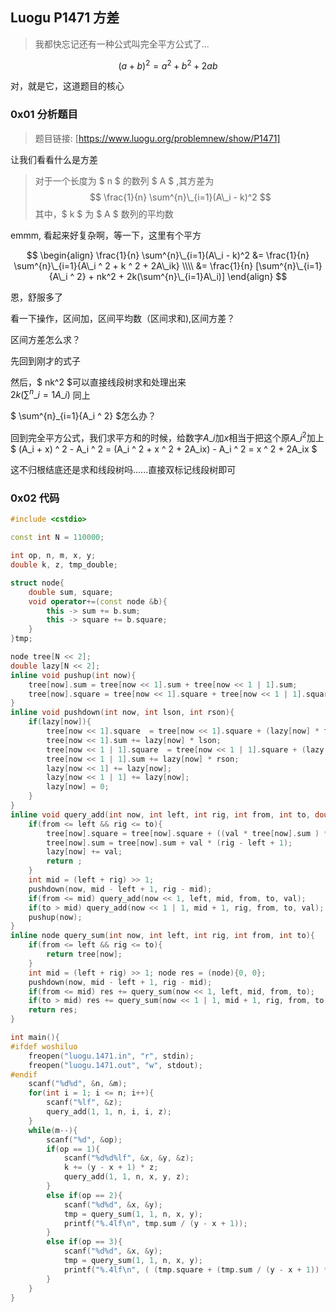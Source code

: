 ## Luogu P1471 方差

> 我都快忘记还有一种公式叫完全平方公式了...

$$ (a + b) ^ 2 = a ^ 2 + b ^ 2 + 2ab $$

对，就是它，这道题目的核心

### 0x01 分析题目

> 题目链接: [https://www.luogu.org/problemnew/show/P1471]

让我们看看什么是方差

> 对于一个长度为 $ n $ 的数列 $ A $ ,其方差为
> $$ \frac{1}{n} \sum^{n}\_{i=1}(A\_i - k)^2 $$
> 其中，$ k $ 为 $ A $ 数列的平均数

emmm, 看起来好复杂啊，等一下，这里有个平方

$$
\begin{align}
\frac{1}{n} \sum^{n}\_{i=1}(A\_i - k)^2 &= \frac{1}{n} \sum^{n}\_{i=1}{A\_i ^ 2 + k ^ 2 + 2A\_ik} \\\\
&= \frac{1}{n} [\sum^{n}\_{i=1}{A\_i ^ 2} + nk^2 + 2k(\sum^{n}\_{i=1}A\_i)] 
\end{align}
$$

恩，舒服多了

看一下操作，区间加，区间平均数（区间求和),区间方差？

区间方差怎么求？

先回到刚才的式子

然后，$ nk^2 $可以直接线段树求和处理出来  
$2k(\sum^{n}\_{i=1}A\_i)$ 同上


$ \sum^{n}\_{i=1}{A\_i ^ 2} $怎么办？

回到完全平方公式，我们求平方和的时候，给数字$A\_i$加$x$相当于把这个原$A\_i^2$加上 $ (A\_i + x) ^ 2 - A\_i ^ 2 = (A\_i ^ 2 + x ^ 2 + 2A\_ix) - A\_i ^ 2 = x ^ 2 + 2A\_ix $

这不归根结底还是求和线段树吗......直接双标记线段树即可

### 0x02 代码

```cpp
#include <cstdio>

const int N = 110000;

int op, n, m, x, y;
double k, z, tmp_double;

struct node{
    double sum, square;
    void operator+=(const node &b){
        this -> sum += b.sum;
        this -> square += b.square;
    }
}tmp;

node tree[N << 2];
double lazy[N << 2];
inline void pushup(int now){
    tree[now].sum = tree[now << 1].sum + tree[now << 1 | 1].sum;
    tree[now].square = tree[now << 1].square + tree[now << 1 | 1].square;
}
inline void pushdown(int now, int lson, int rson){
    if(lazy[now]){
        tree[now << 1].square  = tree[now << 1].square + (lazy[now] * tree[now << 1].sum * 2.0) + (lazy[now] * lazy[now]) * lson;
        tree[now << 1].sum += lazy[now] * lson;
        tree[now << 1 | 1].square  = tree[now << 1 | 1].square + (lazy[now] * tree[now << 1 | 1].sum * 2.0) + (lazy[now] * lazy[now]) * rson;
        tree[now << 1 | 1].sum += lazy[now] * rson;
        lazy[now << 1] += lazy[now];
        lazy[now << 1 | 1] += lazy[now];
        lazy[now] = 0;
    }
}
inline void query_add(int now, int left, int rig, int from, int to, double val){
    if(from <= left && rig <= to){
        tree[now].square = tree[now].square + ((val * tree[now].sum ) * 2) + (val * val) * (rig - left + 1);
        tree[now].sum = tree[now].sum + val * (rig - left + 1);
        lazy[now] += val;
        return ;
    }
    int mid = (left + rig) >> 1;
    pushdown(now, mid - left + 1, rig - mid);
    if(from <= mid) query_add(now << 1, left, mid, from, to, val);
    if(to > mid) query_add(now << 1 | 1, mid + 1, rig, from, to, val);
    pushup(now);
}
inline node query_sum(int now, int left, int rig, int from, int to){
    if(from <= left && rig <= to){
        return tree[now];
    }
    int mid = (left + rig) >> 1; node res = (node){0, 0};
    pushdown(now, mid - left + 1, rig - mid);
    if(from <= mid) res += query_sum(now << 1, left, mid, from, to);
    if(to > mid) res += query_sum(now << 1 | 1, mid + 1, rig, from, to);
    return res;
}

int main(){
#ifdef woshiluo
    freopen("luogu.1471.in", "r", stdin);
    freopen("luogu.1471.out", "w", stdout);
#endif
    scanf("%d%d", &n, &m);
    for(int i = 1; i <= n; i++){
        scanf("%lf", &z);
        query_add(1, 1, n, i, i, z);
    }
    while(m--){
        scanf("%d", &op);
        if(op == 1){
            scanf("%d%d%lf", &x, &y, &z);
            k += (y - x + 1) * z;
            query_add(1, 1, n, x, y, z);
        }
        else if(op == 2){
            scanf("%d%d", &x, &y);
            tmp = query_sum(1, 1, n, x, y);
            printf("%.4lf\n", tmp.sum / (y - x + 1));
        }
        else if(op == 3){
            scanf("%d%d", &x, &y);
            tmp = query_sum(1, 1, n, x, y);
            printf("%.4lf\n", ( (tmp.square + (tmp.sum / (y - x + 1)) * tmp.sum - ( 2 * tmp.sum * (tmp.sum / (y - x + 1)) ) ) / (y - x + 1) ) );
        }
    }
}
```

